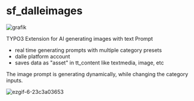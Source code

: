 # sf_dalleimages

![grafik](https://github.com/akaufhold/sf_dalleimages/assets/27824413/bfc64ede-093b-4fb1-9e8a-583cbcfc389e)

TYPO3 Extension for AI generating images with text Prompt
- real time generating prompts with multiple category presets
- dalle platform account
- saves data as "asset" in tt_content like textmedia, image, etc

The image prompt is generating dynamically, while changing the category inputs.

![ezgif-6-23c3a03653](https://github.com/akaufhold/sf_dalleimages/assets/27824413/81252f1d-0816-4f20-9384-1900a1144f93)
